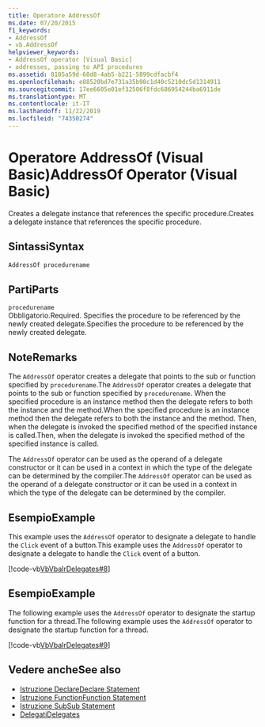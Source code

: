 ```yaml
---
title: Operatore AddressOf
ms.date: 07/20/2015
f1_keywords:
- AddressOf
- vb.AddressOf
helpviewer_keywords:
- AddressOf operator [Visual Basic]
- addresses, passing to API procedures
ms.assetid: 8105a59d-60d8-4ab5-b221-5899cdfacbf4
ms.openlocfilehash: e88520bd7e731a35b98c1d40c5210dc5d1314911
ms.sourcegitcommit: 17ee6605e01ef32506f8fdc686954244ba6911de
ms.translationtype: MT
ms.contentlocale: it-IT
ms.lasthandoff: 11/22/2019
ms.locfileid: "74350274"
---
```

# <a name="addressof-operator-visual-basic"></a><span data-ttu-id="1beee-102">Operatore AddressOf (Visual Basic)</span><span class="sxs-lookup"><span data-stu-id="1beee-102">AddressOf Operator (Visual Basic)</span></span>
<span data-ttu-id="1beee-103">Creates a delegate instance that references the specific procedure.</span><span class="sxs-lookup"><span data-stu-id="1beee-103">Creates a delegate instance that references the specific procedure.</span></span>  
  
## <a name="syntax"></a><span data-ttu-id="1beee-104">Sintassi</span><span class="sxs-lookup"><span data-stu-id="1beee-104">Syntax</span></span>  
  
```vb  
AddressOf procedurename  
```  
  
## <a name="parts"></a><span data-ttu-id="1beee-105">Parti</span><span class="sxs-lookup"><span data-stu-id="1beee-105">Parts</span></span>  
 `procedurename`  
 <span data-ttu-id="1beee-106">Obbligatorio.</span><span class="sxs-lookup"><span data-stu-id="1beee-106">Required.</span></span> <span data-ttu-id="1beee-107">Specifies the procedure to be referenced by the newly created delegate.</span><span class="sxs-lookup"><span data-stu-id="1beee-107">Specifies the procedure to be referenced by the newly created delegate.</span></span>  
  
## <a name="remarks"></a><span data-ttu-id="1beee-108">Note</span><span class="sxs-lookup"><span data-stu-id="1beee-108">Remarks</span></span>  
 <span data-ttu-id="1beee-109">The `AddressOf` operator creates a delegate that points to the sub or function specified by `procedurename`.</span><span class="sxs-lookup"><span data-stu-id="1beee-109">The `AddressOf` operator creates a delegate that points to the sub or function specified by `procedurename`.</span></span> <span data-ttu-id="1beee-110">When the specified procedure is an instance method then the delegate refers to both the instance and the method.</span><span class="sxs-lookup"><span data-stu-id="1beee-110">When the specified procedure is an instance method then the delegate refers to both the instance and the method.</span></span> <span data-ttu-id="1beee-111">Then, when the  delegate is invoked the specified method of the specified instance is called.</span><span class="sxs-lookup"><span data-stu-id="1beee-111">Then, when the  delegate is invoked the specified method of the specified instance is called.</span></span>  
  
 <span data-ttu-id="1beee-112">The `AddressOf` operator can be used as the operand of a delegate constructor or it can be used in a context in which the type of the delegate can be determined by the compiler.</span><span class="sxs-lookup"><span data-stu-id="1beee-112">The `AddressOf` operator can be used as the operand of a delegate constructor or it can be used in a context in which the type of the delegate can be determined by the compiler.</span></span>  
  
## <a name="example"></a><span data-ttu-id="1beee-113">Esempio</span><span class="sxs-lookup"><span data-stu-id="1beee-113">Example</span></span>  
 <span data-ttu-id="1beee-114">This example uses the `AddressOf` operator to designate a delegate to handle the `Click` event of a button.</span><span class="sxs-lookup"><span data-stu-id="1beee-114">This example uses the `AddressOf` operator to designate a delegate to handle the `Click` event of a button.</span></span>  
  
 [!code-vb[VbVbalrDelegates#8](~/samples/snippets/visualbasic/VS_Snippets_VBCSharp/VbVbalrDelegates/VB/Class1.vb#8)]  
  
## <a name="example"></a><span data-ttu-id="1beee-115">Esempio</span><span class="sxs-lookup"><span data-stu-id="1beee-115">Example</span></span>  
 <span data-ttu-id="1beee-116">The following example uses the `AddressOf` operator to designate the startup function for a thread.</span><span class="sxs-lookup"><span data-stu-id="1beee-116">The following example uses the `AddressOf` operator to designate the startup function for a thread.</span></span>  
  
 [!code-vb[VbVbalrDelegates#9](~/samples/snippets/visualbasic/VS_Snippets_VBCSharp/VbVbalrDelegates/VB/Class1.vb#9)]  
  
## <a name="see-also"></a><span data-ttu-id="1beee-117">Vedere anche</span><span class="sxs-lookup"><span data-stu-id="1beee-117">See also</span></span>

- [<span data-ttu-id="1beee-118">Istruzione Declare</span><span class="sxs-lookup"><span data-stu-id="1beee-118">Declare Statement</span></span>](../../../visual-basic/language-reference/statements/declare-statement.md)
- [<span data-ttu-id="1beee-119">Istruzione Function</span><span class="sxs-lookup"><span data-stu-id="1beee-119">Function Statement</span></span>](../../../visual-basic/language-reference/statements/function-statement.md)
- [<span data-ttu-id="1beee-120">Istruzione Sub</span><span class="sxs-lookup"><span data-stu-id="1beee-120">Sub Statement</span></span>](../../../visual-basic/language-reference/statements/sub-statement.md)
- [<span data-ttu-id="1beee-121">Delegati</span><span class="sxs-lookup"><span data-stu-id="1beee-121">Delegates</span></span>](../../../visual-basic/programming-guide/language-features/delegates/index.md)
